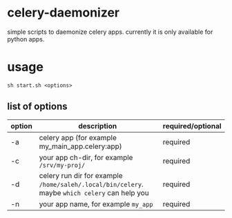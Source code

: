# celery-daemonizer
simple scripts to daemonize celery apps. currently it is only available for
python apps.

# usage


```
sh start.sh <options>
```

## list of options

| option | description | required/optional |
| ----   | ----------- | ----------------- |
| -a     | celery app (for example my_main_app.celery:app) | required |
| -c     | your app ch-dir, for example `/srv/my-proj/` | required |
| -d     | celery run dir for example `/home/saleh/.local/bin/celery`. maybe `which celery` can help you | required |
| -n     | your app name, for example `my_app` | required |